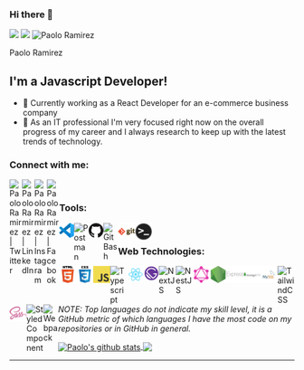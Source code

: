 ### Hi there 👋

[![](https://img.shields.io/badge/Gmail-rptramirez19@gmail.com-red)](mailto:rptramirez19@gmail.com) [![](https://img.shields.io/badge/Linkedin-Ronald%20Paolo%20Ramirez-blue)](https://www.linkedin.com/in/ronald-paolo-ramirez-966226196/)
 <img src="https://komarev.com/ghpvc/?username=your-github-rptramirez&style=flat-square" alt="Paolo Ramirez" /> 

Paolo Ramirez

## I'm a Javascript Developer!

- 🔭 Currently working as a React Developer for an e-commerce business company
- 🎯 As an IT professional I'm very focused right now on the overall progress of my career and I always research to keep up with the latest trends of technology.

### Connect with me:

[<img align="left" alt="Paolo Ramirez | Twitter" width="22px" src="https://cdn.jsdelivr.net/npm/simple-icons@v3/icons/twitter.svg" />][twitter]
[<img align="left" alt="Paolo Ramirez | LinkedIn" width="22px" src="https://cdn.jsdelivr.net/npm/simple-icons@v3/icons/linkedin.svg" />][linkedin]
[<img align="left" alt="Paolo Ramirez | Instagram" width="22px" src="https://cdn.jsdelivr.net/npm/simple-icons@v3/icons/instagram.svg" />][instagram]
[<img align="left" alt="Paolo Ramirez | Facebook" width="22px" src="https://cdn.jsdelivr.net/npm/simple-icons@v3/icons/facebook.svg" />][facebook]

<br />

### Tools:

<img align="left" alt="Visual Studio Code" width="26px" src="https://raw.githubusercontent.com/github/explore/80688e429a7d4ef2fca1e82350fe8e3517d3494d/topics/visual-studio-code/visual-studio-code.png" />
<img align="left" alt="Postman" width="26px" src="https://seeklogo.com/images/P/postman-logo-F43375A2EB-seeklogo.com.png" />
<img align="left" alt="Github" width="26px" src="https://raw.githubusercontent.com/github/explore/78df643247d429f6cc873026c0622819ad797942/topics/github/github.png" />
<img align="left" alt="Git Bash" width="26px" src="https://miro.medium.com/max/325/0*tTvqxZBtyiDw3vVw.png" />
<img align="left" alt="Git" width="30px" src="https://raw.githubusercontent.com/github/explore/80688e429a7d4ef2fca1e82350fe8e3517d3494d/topics/git/git.png" />
<img align="left" alt="Terminal" width="30px" src="https://raw.githubusercontent.com/github/explore/80688e429a7d4ef2fca1e82350fe8e3517d3494d/topics/terminal/terminal.png" />

<br />

### Web Technologies:

<img align="left" alt="HTML5" width="30px" src="https://raw.githubusercontent.com/github/explore/80688e429a7d4ef2fca1e82350fe8e3517d3494d/topics/html/html.png" />
<img align="left" alt="CSS3" width="30px" src="https://raw.githubusercontent.com/github/explore/80688e429a7d4ef2fca1e82350fe8e3517d3494d/topics/css/css.png" />
<img align="left" alt="Vanilla JavaScript" width="30px" src="https://raw.githubusercontent.com/github/explore/80688e429a7d4ef2fca1e82350fe8e3517d3494d/topics/javascript/javascript.png" />
<img align="left" alt="Typescript" width="30px" src="https://cdn.iconscout.com/icon/free/png-64/typescript-3521774-2945272.png" />
<img align="left" alt="ReactJS" width="30px" src="https://raw.githubusercontent.com/github/explore/80688e429a7d4ef2fca1e82350fe8e3517d3494d/topics/react/react.png" />
<img align="left" alt="Gatsby" width="26px" src="https://raw.githubusercontent.com/github/explore/e94815998e4e0713912fed477a1f346ec04c3da2/topics/gatsby/gatsby.png" />
<img align="left" alt="NextJS" width="30px" src="https://cdn.worldvectorlogo.com/logos/next-js.svg" />
<img align="left" alt="NestJS" width="30px" src="https://seeklogo.com/images/N/nestjs-logo-09342F76C0-seeklogo.com.png" />
<img align="left" alt="GraphQL" width="30px" src="https://raw.githubusercontent.com/github/explore/5c058a388828bb5fde0bcafd4bc867b5bb3f26f3/topics/graphql/graphql.png" />
<img align="left" alt="NodeJs" width="30px" src="https://raw.githubusercontent.com/github/explore/80688e429a7d4ef2fca1e82350fe8e3517d3494d/topics/nodejs/nodejs.png" />
<img align="left" alt="ExpressJS" width="30px" src="https://raw.githubusercontent.com/github/explore/80688e429a7d4ef2fca1e82350fe8e3517d3494d/topics/express/express.png" />
<img align="left" alt="MongoDB" width="30px" src="https://raw.githubusercontent.com/github/explore/80688e429a7d4ef2fca1e82350fe8e3517d3494d/topics/mongodb/mongodb.png" />
<img align="left" alt="MySQL" width="30px" src="https://raw.githubusercontent.com/github/explore/80688e429a7d4ef2fca1e82350fe8e3517d3494d/topics/mysql/mysql.png" />
<img align="left" alt="TailwindCSS" width="30px" src="https://upload.wikimedia.org/wikipedia/commons/thumb/d/d5/Tailwind_CSS_Logo.svg/1200px-Tailwind_CSS_Logo.svg.png" />
<img align="left" alt="SASS" width="30px" src="https://raw.githubusercontent.com/github/explore/80688e429a7d4ef2fca1e82350fe8e3517d3494d/topics/sass/sass.png" />
<img align="left" alt="Styled Component" width="30px" src="https://styled-components.com/atom.png" />
<img align="left" alt="Webpack" width="26px" src="https://seeklogo.com/images/W/webpack-logo-9E66EE203A-seeklogo.com.png" />

<br />
<br />

---

<!-- STAT THEMES (buefy, algolia, nightowl, dracula, vue, dark, onedark, prussian, radical, tokyonight) -->

_NOTE: Top languages do not indicate my skill level, it is a GitHub metric of which languages I have the most code on my repositories or in GitHub in general._

<a href="https://github.com/rptramirez?tab=repositories">
  <img align="center" src="https://github-readme-stats.vercel.app/api?username=rptramirez&show_icons=true&include_all_commits=true&theme=radical" alt="Paolo's github stats" />
</a>
<a href="https://github.com/rptramirez?tab=repositories">
  <img align="center" src="https://github-readme-stats.vercel.app/api/top-langs/?username=rptramirez&layout=compact&theme=radical" />
</a>

---

[twitter]: https://twitter.com/RonaldPaoloRam1
[instagram]: https://www.instagram.com/rptramirez20/
[linkedin]: https://www.linkedin.com/in/ronald-paolo-ramirez-966226196/
[facebook]: https://www.facebook.com/rptramirez
